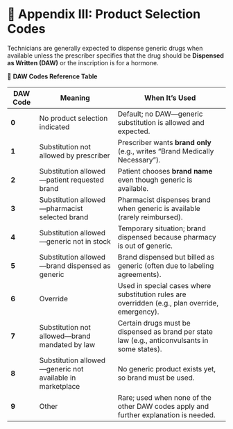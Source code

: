 # 📘 Appendix III: Product Selection Codes

Technicians are generally expected to dispense generic drugs when available unless the prescriber specifies that the drug should be **Dispensed as Written (DAW)** or the inscription is for a hormone.

🧾 **DAW Codes Reference Table**

| **DAW Code** | **Meaning** | **When It’s Used** |
|--------------|-------------|--------------------|
| **0** | No product selection indicated | Default; no DAW—generic substitution is allowed and expected. |
| **1** | Substitution not allowed by prescriber | Prescriber wants **brand only** (e.g., writes “Brand Medically Necessary”). |
| **2** | Substitution allowed—patient requested brand | Patient chooses **brand name** even though generic is available. |
| **3** | Substitution allowed—pharmacist selected brand | Pharmacist dispenses brand when generic is available (rarely reimbursed). |
| **4** | Substitution allowed—generic not in stock | Temporary situation; brand dispensed because pharmacy is out of generic. |
| **5** | Substitution allowed—brand dispensed as generic | Brand dispensed but billed as generic (often due to labeling agreements). |
| **6** | Override | Used in special cases where substitution rules are overridden (e.g., plan override, emergency). |
| **7** | Substitution not allowed—brand mandated by law | Certain drugs must be dispensed as brand per state law (e.g., anticonvulsants in some states). |
| **8** | Substitution allowed—generic not available in marketplace | No generic product exists yet, so brand must be used. |
| **9** | Other | Rare; used when none of the other DAW codes apply and further explanation is needed. |
